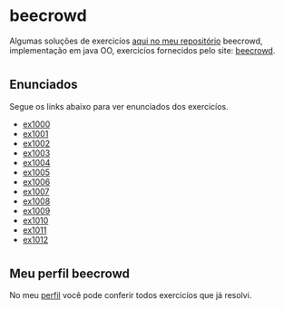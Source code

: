 # beecrowd

Algumas soluções de exercicíos [aqui no meu repositório](https://github.com/MoisesTeixeira/beecrowd/tree/main/src/beginner) beecrowd, implementação em java OO, exercicíos fornecidos pelo site: [beecrowd](https://www.beecrowd.com.br).

#

## Enunciados

Segue os links abaixo para ver enunciados dos exercicíos.

- [ex1000](https://www.beecrowd.com.br/judge/pt/problems/view/1000)
- [ex1001](https://www.beecrowd.com.br/judge/pt/problems/view/1001)
- [ex1002](https://www.beecrowd.com.br/judge/pt/problems/view/1002)
- [ex1003](https://www.beecrowd.com.br/judge/pt/problems/view/1003)
- [ex1004](https://www.beecrowd.com.br/judge/pt/problems/view/1004)
- [ex1005](https://www.beecrowd.com.br/judge/pt/problems/view/1005)
- [ex1006](https://www.beecrowd.com.br/judge/pt/problems/view/1006)
- [ex1007](https://www.beecrowd.com.br/judge/pt/problems/view/1007)
- [ex1008](https://www.beecrowd.com.br/judge/pt/problems/view/1008)
- [ex1009](https://www.beecrowd.com.br/judge/pt/problems/view/1009)
- [ex1010](https://www.beecrowd.com.br/judge/pt/problems/view/1010)
- [ex1011](https://www.beecrowd.com.br/judge/pt/problems/view/1011)
- [ex1012](https://www.beecrowd.com.br/judge/pt/problems/view/1012)

#

## Meu perfil beecrowd

No meu [perfil](https://www.beecrowd.com.br/judge/pt/profile/523322) você pode conferir todos exercicíos que já resolvi.
